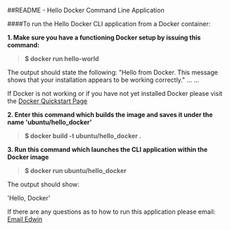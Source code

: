 ##README - Hello Docker Command Line Application



####To run the Hello Docker CLI application from a Docker container:

**1. Make sure you have a functioning Docker setup by issuing this command:**
>**$ docker run hello-world**

The output should state the following:
"Hello from Docker.
This message shows that your installation appears to be working correctly."
...
...

If Docker is not working or if you have not yet installed Docker 
please visit the [Docker Quickstart Page](https://docs.docker.com/engine/quickstart/)


**2. Enter this command which builds the image and saves it under the name 'ubuntu/hello_docker'**
>**$ docker build -t ubuntu/hello_docker .**


**3. Run this command which launches the CLI application within the Docker image**
>**$ docker run ubuntu/hello_docker**

The output should show:

'Hello, Docker'





If there are any questions as to how to run this application please email:
[Email Edwin](mailto:efernand.cs@gmail.com)